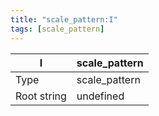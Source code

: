 ```yaml
---
title: "scale_pattern:I"
tags: [scale_pattern]
---
```


|I|scale_pattern|
|---|---|
|Type|scale_pattern|
|Root string|undefined|


